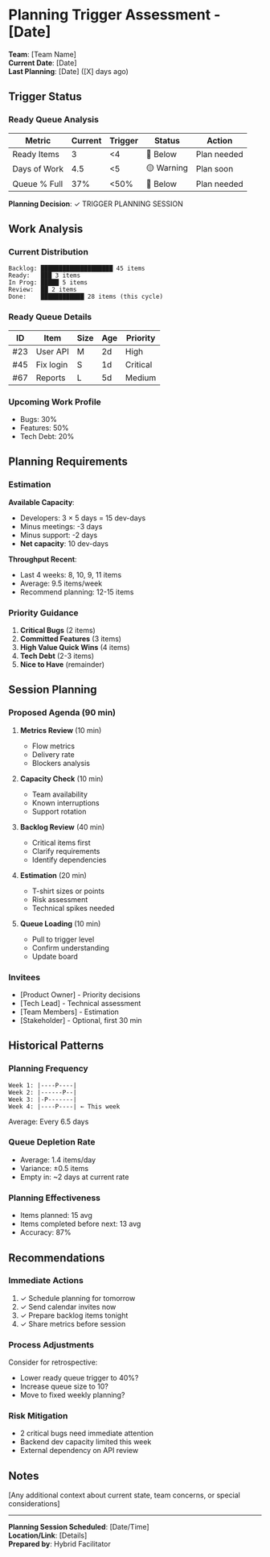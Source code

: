 # Planning Trigger Assessment - [Date]

**Team**: [Team Name]\
**Current Date**: [Date]\
**Last Planning**: [Date] ([X] days ago)

## Trigger Status

### Ready Queue Analysis

| Metric       | Current | Trigger | Status     | Action      |
| ------------ | ------- | ------- | ---------- | ----------- |
| Ready Items  | 3       | <4      | 🔴 Below   | Plan needed |
| Days of Work | 4.5     | <5      | 🟡 Warning | Plan soon   |
| Queue % Full | 37%     | <50%    | 🔴 Below   | Plan needed |

**Planning Decision**: ✓ TRIGGER PLANNING SESSION

## Work Analysis

### Current Distribution

```
Backlog: ████████████████████ 45 items
Ready:   ███ 3 items
In Prog: █████ 5 items
Review:  ██ 2 items
Done:    ████████████ 28 items (this cycle)
```

### Ready Queue Details

| ID  | Item      | Size | Age | Priority |
| --- | --------- | ---- | --- | -------- |
| #23 | User API  | M    | 2d  | High     |
| #45 | Fix login | S    | 1d  | Critical |
| #67 | Reports   | L    | 5d  | Medium   |

### Upcoming Work Profile

- Bugs: 30%
- Features: 50%
- Tech Debt: 20%

## Planning Requirements

### Estimation

**Available Capacity**:

- Developers: 3 × 5 days = 15 dev-days
- Minus meetings: -3 days
- Minus support: -2 days
- **Net capacity**: 10 dev-days

**Throughput Recent**:

- Last 4 weeks: 8, 10, 9, 11 items
- Average: 9.5 items/week
- Recommend planning: 12-15 items

### Priority Guidance

1. **Critical Bugs** (2 items)
2. **Committed Features** (3 items)
3. **High Value Quick Wins** (4 items)
4. **Tech Debt** (2-3 items)
5. **Nice to Have** (remainder)

## Session Planning

### Proposed Agenda (90 min)

1. **Metrics Review** (10 min)
   - Flow metrics
   - Delivery rate
   - Blockers analysis

2. **Capacity Check** (10 min)
   - Team availability
   - Known interruptions
   - Support rotation

3. **Backlog Review** (40 min)
   - Critical items first
   - Clarify requirements
   - Identify dependencies

4. **Estimation** (20 min)
   - T-shirt sizes or points
   - Risk assessment
   - Technical spikes needed

5. **Queue Loading** (10 min)
   - Pull to trigger level
   - Confirm understanding
   - Update board

### Invitees

- [Product Owner] - Priority decisions
- [Tech Lead] - Technical assessment
- [Team Members] - Estimation
- [Stakeholder] - Optional, first 30 min

## Historical Patterns

### Planning Frequency

```
Week 1: |----P----|
Week 2: |------P--|
Week 3: |-P-------|
Week 4: |----P----| ← This week
```

Average: Every 6.5 days

### Queue Depletion Rate

- Average: 1.4 items/day
- Variance: ±0.5 items
- Empty in: ~2 days at current rate

### Planning Effectiveness

- Items planned: 15 avg
- Items completed before next: 13 avg
- Accuracy: 87%

## Recommendations

### Immediate Actions

1. ✓ Schedule planning for tomorrow
2. ✓ Send calendar invites now
3. ✓ Prepare backlog items tonight
4. ✓ Share metrics before session

### Process Adjustments

Consider for retrospective:

- Lower ready queue trigger to 40%?
- Increase queue size to 10?
- Move to fixed weekly planning?

### Risk Mitigation

- 2 critical bugs need immediate attention
- Backend dev capacity limited this week
- External dependency on API review

## Notes

[Any additional context about current state, team concerns, or special
considerations]

---

**Planning Session Scheduled**: [Date/Time]\
**Location/Link**: [Details]\
**Prepared by**: Hybrid Facilitator
